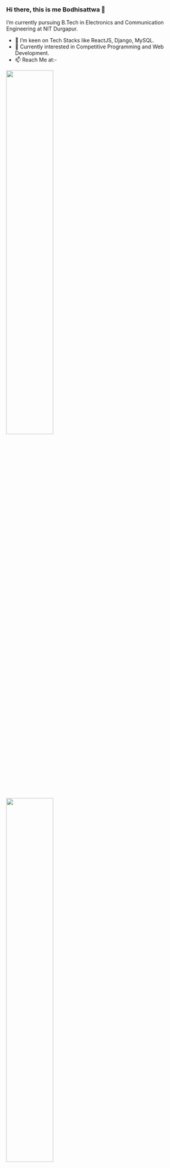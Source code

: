 ### Hi there, this is me Bodhisattwa 👋


I’m currently pursuing B.Tech in Electronics and Communication Engineering at NIT Durgapur.
- 🌱 I’m keen on Tech Stacks like ReactJS, Django, MySQL.
- 💬 Currently interested in Competitive Programming and Web Development.
- 📫 Reach Me at:- 

<img src = "https://github-readme-stats.vercel.app/api?username=Bodhi14&&show_icons=true&title_color=ffffff&icon_color=bb2acf&text_color=daf7dc&bg_color=151515" style="width: 50%;">
<img src = "[![Top Langs](https://github-readme-stats.vercel.app/api/top-langs/?username=Bodhi14)](https://github.com/Bodhi14/github-readme-stats)" style="width: 50%">
